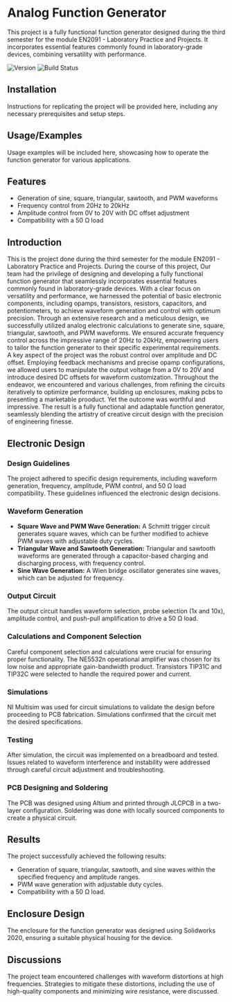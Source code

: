 # Analog Function Generator

This project is a fully functional function generator designed during the third semester for the module EN2091 - Laboratory Practice and Projects. It incorporates essential features commonly found in laboratory-grade devices, combining versatility with performance.

![Version](https://img.shields.io/badge/version-1.0-blue) ![Build Status](https://img.shields.io/badge/build-passing-brightgreen) 
## Installation

Instructions for replicating the project will be provided here, including any necessary prerequisites and setup steps.

## Usage/Examples

Usage examples will be included here, showcasing how to operate the function generator for various applications.

## Features

- Generation of sine, square, triangular, sawtooth, and PWM waveforms
- Frequency control from 20Hz to 20kHz
- Amplitude control from 0V to 20V with DC offset adjustment
- Compatibility with a 50 Ω load

## Introduction

This is the project done during the third semester for the module EN2091 - Laboratory Practice and Projects. During the course of this project, Our team had the privilege of designing and developing a fully functional function generator that seamlessly incorporates essential features commonly found in laboratory-grade devices. With a clear focus on versatility and performance, we harnessed the potential of basic electronic components, including opamps, transistors, resistors, capacitors, and potentiometers, to achieve waveform generation and control with optimum precision. Through an extensive research and a meticulous design, we successfully utilized analog electronic calculations to generate sine, square, triangular, sawtooth, and PWM waveforms. We ensured accurate frequency control across the impressive range of 20Hz to 20kHz, empowering users to tailor the function generator to their specific experimental requirements. A key aspect of the project was the robust control over amplitude and DC offset. Employing feedback mechanisms and precise opamp configurations, we allowed users to manipulate the output voltage from a 0V to 20V and introduce desired DC offsets for waveform customization. Throughout the endeavor, we encountered and various challenges, from refining the circuits iteratively to optimize performance, building up enclosures, making pcbs to presenting a marketable prooduct. Yet the outcome was worthful and impressive. The result is a fully functional and adaptable function generator, seamlessly blending the artistry of creative circuit design with the precision of engineering finesse.

## Electronic Design

### Design Guidelines
The project adhered to specific design requirements, including waveform generation, frequency, amplitude, PWM control, and 50 Ω load compatibility. These guidelines influenced the electronic design decisions.

### Waveform Generation
- **Square Wave and PWM Wave Generation:** A Schmitt trigger circuit generates square waves, which can be further modified to achieve PWM waves with adjustable duty cycles.
- **Triangular Wave and Sawtooth Generation:** Triangular and sawtooth waveforms are generated through a capacitor-based charging and discharging process, with frequency control.
- **Sine Wave Generation:** A Wien bridge oscillator generates sine waves, which can be adjusted for frequency.

### Output Circuit
The output circuit handles waveform selection, probe selection (1x and 10x), amplitude control, and push-pull amplification to drive a 50 Ω load.

### Calculations and Component Selection
Careful component selection and calculations were crucial for ensuring proper functionality. The NE5532n operational amplifier was chosen for its low noise and appropriate gain-bandwidth product. Transistors TIP31C and TIP32C were selected to handle the required power and current.

### Simulations
NI Multisim was used for circuit simulations to validate the design before proceeding to PCB fabrication. Simulations confirmed that the circuit met the desired specifications.

### Testing
After simulation, the circuit was implemented on a breadboard and tested. Issues related to waveform interference and instability were addressed through careful circuit adjustment and troubleshooting.

### PCB Designing and Soldering
The PCB was designed using Altium and printed through JLCPCB in a two-layer configuration. Soldering was done with locally sourced components to create a physical circuit.

## Results

The project successfully achieved the following results:
- Generation of square, triangular, sawtooth, and sine waves within the specified frequency and amplitude ranges.
- PWM wave generation with adjustable duty cycles.
- Compatibility with a 50 Ω load.

## Enclosure Design

The enclosure for the function generator was designed using Solidworks 2020, ensuring a suitable physical housing for the device.

## Discussions

The project team encountered challenges with waveform distortions at high frequencies. Strategies to mitigate these distortions, including the use of high-quality components and minimizing wire resistance, were discussed.


